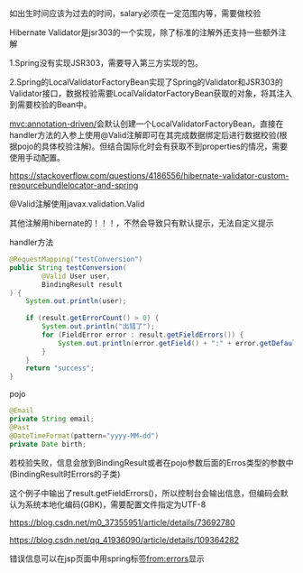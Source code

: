 如出生时间应该为过去的时间，salary必须在一定范围内等，需要做校验



Hibernate Validator是jsr303的一个实现，除了标准的注解外还支持一些额外注解



1.Spring没有实现JSR303，需要导入第三方实现的包。

2.Spring的LocalValidatorFactoryBean实现了Spring的Validator和JSR303的Validator接口，数据校验需要LocalValidatorFactoryBean获取的对象，将其注入到需要校验的Bean中。



<mvc:annotation-driven/>会默认创建一个LocalValidatorFactoryBean，直接在handler方法的入参上使用@Valid注解即可在其完成数据绑定后进行数据校验(根据pojo的具体校验注解)。但结合国际化时会有获取不到properties的情况，需要使用手动配置。

https://stackoverflow.com/questions/4186556/hibernate-validator-custom-resourcebundlelocator-and-spring





@Valid注解使用javax.validation.Valid

其他注解用hibernate的！！！，不然会导致只有默认提示，无法自定义提示

handler方法

```java
@RequestMapping("testConversion")
public String testConversion(
        @Valid User user,
        BindingResult result
) {
    System.out.println(user);
    
    if (result.getErrorCount() > 0) {
        System.out.println("出错了");
        for (FieldError error : result.getFieldErrors()) {
            System.out.println(error.getField() + ":" + error.getDefaultMessage());
        }
    }
    return "success";
}
```

pojo

```java
@Email
private String email;
@Past
@DateTimeFormat(pattern="yyyy-MM-dd")
private Date birth;
```



若校验失败，信息会放到BindingResult或者在pojo参数后面的Erros类型的参数中(BindingResult时Errors的子类)

这个例子中输出了result.getFieldErrors()，所以控制台会输出信息，但编码会默认为系统本地化编码(GBK)，需要配置文件指定为UTF-8

https://blog.csdn.net/m0_37355951/article/details/73692780

https://blog.csdn.net/qq_41936090/article/details/109364282



错误信息可以在jsp页面中用spring标签<from:errors>显示